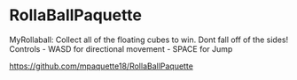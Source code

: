 # RollaBallPaquette
MyRollaball: Collect all of the floating cubes to win. Dont fall off of the sides!
Controls - WASD for directional movement
         - SPACE for Jump

https://github.com/mpaquette18/RollaBallPaquette
